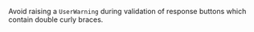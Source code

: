 Avoid raising a `UserWarning` during validation of response buttons which contain double curly braces.
